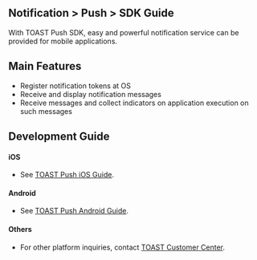 ## Notification > Push > SDK Guide
With TOAST Push SDK, easy and powerful notification service can be provided for mobile applications. 

## Main Features 
* Register notification tokens at OS 
* Receive and display notification messages 
* Receive messages and collect indicators on application execution on such messages 

## Development Guide

#### iOS
* See [TOAST Push iOS Guide](http://docs.toast.com/ko/TOAST/ko/toast-sdk/push-ios/).

#### Android
* See [TOAST Push Android Guide](http://docs.toast.com/ko/TOAST/ko/toast-sdk/push-android/).


#### Others
* For other platform inquiries, contact [TOAST Customer Center](https://toast.com/support/inquiry?alias=tab3_06).
